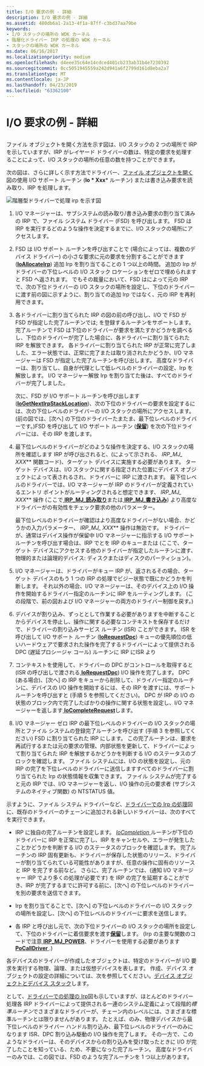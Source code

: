 ```yaml
---
title: I/O 要求の例 - 詳細
description: I/O 要求の例 - 詳細
ms.assetid: 480db6a1-2a13-4f1a-87ff-c3bd37aa79be
keywords:
- I/O スタックの場所の WDK カーネル
- 階層化ドライバー IRP の処理の WDK カーネル
- スタックの場所の WDK カーネル
ms.date: 06/16/2017
ms.localizationpriority: medium
ms.openlocfilehash: d4eee35c64e14cdced401cb233ab31b4e7230392
ms.sourcegitcommit: 0cc5051945559a242d941a6f2799d161d8eba2a7
ms.translationtype: MT
ms.contentlocale: ja-JP
ms.lasthandoff: 04/23/2019
ms.locfileid: "63362100"
---
```

# <a name="example-io-request---the-details"></a>I/O 要求の例 - 詳細


## <a href="" id="ddk-example-i-o-request---the-details-kg"></a>


ファイル オブジェクトを開く方法を示す図は、I/O スタックの 2 つの場所で IRP を示していますが、IRP がレイヤード ドライバーの数は、特定の要求を処理することによって、I/O スタックの場所の任意の数を持つことができます。

次の図は、さらに詳しく示す方法でドライバー、[ファイル オブジェクトを開く](example-i-o-request---an-overview.md)図の使用 I/O サポート ルーチン (**Io * Xxx*** ルーチン) または書き込み要求を読み取り、IRP を処理します。

![階層型ドライバーで処理 irp を示す図](images/2girpeg.png)

1. I/O マネージャーは、サブシステムの読み取り/書き込み要求の割り当て済みの IRP で、ファイル システム ドライバー (FSD) を呼び出します。 FSD は IRP を実行するどのような操作を決定するまでに、I/O スタックの場所にアクセスします。

2. FSD は I/O サポート ルーチンを呼び出すことで (場合によっては、複数のデバイス ドライバー) の小さな要求に元の要求を分割することができます ([**IoAllocateIrp**](https://msdn.microsoft.com/library/windows/hardware/ff548257)) 追加 Irp を割り当てることの 1 つ以上の時間。 追加の Irp がドライバーの下位レベルの I/O スタック ロケーションをゼロで埋められますと FSD へ返されます。 でもその裁量において、FSD はによって元の IRP で、次の下位ドライバーの I/O スタックの場所を設定し、下位のドライバーに渡す前の図に示すように、割り当ての追加 Irp ではなく、元の IRP を再利用できます。

3. 各ドライバーに割り当てられた IRP の図の前の呼び出し、I/O で FSD が FSD が指定した完了ルーチンでは; を登録するルーチンをサポートします。完了ルーチンで FSD は下位のドライバーが要求を満たすかどうかを調べるし、下位のドライバーが完了した場合に、各ドライバーに割り当てられた IRP を解放できます。 各ドライバーに割り当てられた IRP が正常に完了しました、エラー状態では、正常に完了または取り消されたかどうか、I/O マネージャーは FSD が指定した完了ルーチンを呼び出します。 高度なドライバーは、割り当てし、自身が代理として低レベルのドライバーの設定、Irp を解放します。 I/O マネージャー解放 Irp を割り当てた後は、すべてのドライバーが完了しました。

   次に、FSD が I/O サポート ルーチンを呼び出します ([**IoGetNextIrpStackLocation**](https://msdn.microsoft.com/library/windows/hardware/ff549266))、次の下位のドライバーの要求を設定するには、次の下位レベルのドライバーの I/O スタックの場所にアクセスします。 (前の図では、[次へ] の下位のドライバーたまたま、最下位レベルのドライバーです。)FSD を呼び出して I/O サポート ルーチン ([**保留**](https://msdn.microsoft.com/library/windows/hardware/ff548336)) を次の下位ドライバーには、その IRP を渡します。

4. 最下位レベルのドライバーがどのような操作を決定する、I/O スタックの場所を確認します IRP が呼び出されると、(によって示される、 **IRP\_MJ\_* XXX*** 関数コード)、ターゲット デバイスに実施する必要があります。 ターゲット デバイスは、I/O スタックに関する指定された位置にデバイス オブジェクトによって表されるされ、ドライバーに IRP に渡されます。 最下位レベルのドライバーでは、I/O マネージャーが IRP のドライバーが定義されているエントリ ポイントがルーティングされると想定できます、 **IRP\_MJ\_* XXX*** 操作 (ここで[ **IRP\_MJ\_読み取り**](https://msdn.microsoft.com/library/windows/hardware/ff550794)または[ **IRP\_MJ\_書き込み**](https://msdn.microsoft.com/library/windows/hardware/ff550819)) より高度なドライバーがの有効性をチェック要求の他のパラメーター。

   最下位レベルのドライバーが確認はより高度なドライバーがない場合、かどうかの入力パラメーター、 **IRP\_MJ\_* XXX*** 操作は無効です。 ドライバーが、通常はデバイス操作が保留中 I/O マネージャーに指示する I/O サポート ルーチンを呼び出す場合は、IRP でとを IRP のキューまたは (ここで、ターゲット デバイスにアクセスする他のドライバーが指定したルーチンに渡す、物理的または論理的デバイス: ディスクまたはディスクのパーティション)。

5. I/O マネージャーは、ドライバーがキュー IRP が、返されるその場合、ターゲット デバイスのもう 1 つの IRP の処理でビジー状態で既にかどうかを判断します。 それ以外の場合、I/O マネージャーは、そのデバイス上の I/O 操作を開始するドライバー指定のルーチンに IRP をルーティングします。 (この段階で、前の図および I/O マネージャーの両方のドライバー制御を戻す。)

6. デバイスが割り込み、ずっととして作業する必要がありますを中断することからデバイスを停止し、操作に関する必要なコンテキストを保存するだけで、ドライバーの割り込みサービス ルーチン (ISR) ことができます。 ISR を呼び出して I/O サポート ルーチン ([**IoRequestDpc**](https://msdn.microsoft.com/library/windows/hardware/ff549657)) キューの優先順位の低いハードウェアで要求された操作を完了するドライバーによって提供される DPC (遅延プロシージャ コール) ルーチンに IRP にISR より

7. コンテキストを使用して、ドライバーの DPC がコントロールを取得すると (ISR の呼び出しで渡される[ **IoRequestDpc**](https://msdn.microsoft.com/library/windows/hardware/ff549657)) I/O 操作を完了します。 DPC (ある場合)、[次へ] の IRP をキューから削除して、ドライバー指定のルーチンに、デバイスの I/O 操作を開始するには、その IRP を渡すには、サポート ルーチンを呼び出すと (手順 5 を参照してください)。 DPC が IRP の I/O の状態のブロック内で完了したばかりの操作に関する状態を設定し、I/O マネージャーを返します[ **IoCompleteRequest**](https://msdn.microsoft.com/library/windows/hardware/ff548343)します。

8. I/O マネージャー ゼロ IRP の最下位レベルのドライバーの I/O スタックの場所とファイル システムの登録完了ルーチンを呼び出す (手順 3 を参照してください) FSD に割り当てられた IRP にします。 この完了ルーチンは、要求を再試行するまたは元の要求の管理、内部状態を更新して、ドライバーによって割り当てられた IRP を解放するかどうかを判断する I/O のステータスのブロックを確認します。 ファイル システムには、I/O の状態を設定し、元の IRP の完了を下位レベルのドライバーに送信しますすべてのドライバーに割り当てられた Irp の状態情報を収集できます。 ファイル システムが完了すると元の IRP では、I/O マネージャーを返し、I/O 操作の元の要求者 (サブシステムのネイティブ関数) の NTSTATUS 値。

示すように、ファイル システム ドライバーなど、[ドライバーでの Irp の処理](#ddk-example-i-o-request---the-details-kg)図に、既存のドライバーのチェーンに追加される新しいドライバーは、次のすべてを実行できます。

-   IRP に独自の完了ルーチンを設定します。 [ *IoCompletion* ](https://msdn.microsoft.com/library/windows/hardware/ff548354)ルーチンが下位のドライバーに IRP を正常に完了し、IRP をキャンセルや、エラーが発生したことかどうかを判断する I/O のステータスのブロックを確認します。 完了ルーチンの IRP 固有更新も、ドライバーが保存した状態のリリース、ドライバーが割り当てられている可能性がありますが、任意の操作に固有のリソースと IRP を完了する前など。 さらに、完了ルーチンでは、(通知 I/O マネージャー IRP でより多くの処理が必要です) を IRP の完了を延期することができ、IRP が完了するまでに許可する前に、[次へ] の下位レベルのドライバーを別の要求を送信できます。

-   Irp を割り当てることで、[次へ] の下位レベルのドライバーの I/O スタックの場所を設定し、[次へ] の下位レベルのドライバーに要求を送信します。

-   各 IRP と呼び出し元で、次の下位ドライバーの I/O スタックの場所を設定して、下位のドライバーに着信要求を渡す[**保留**](https://msdn.microsoft.com/library/windows/hardware/ff548336)します。 (Irp の主要な関数のコードで注意[ **IRP\_MJ\_POWER**](https://msdn.microsoft.com/library/windows/hardware/ff550784)、ドライバーを使用する必要があります[ **PoCallDriver** ](https://msdn.microsoft.com/library/windows/hardware/ff559654).)

各デバイスのドライバーが作成したオブジェクトは、特定のドライバーが I/O 要求を実行する物理、論理、または仮想デバイスを表します。 作成、デバイス オブジェクトの設定の詳細については、次を参照してください。[デバイス オブジェクトとデバイス スタック](device-objects-and-device-stacks.md)します。

として、[ドライバーでの処理の Irp](#ddk-example-i-o-request---the-details-kg)図も示していますが、ほとんどのドライバー処理各 IRP ドライバーによって提供される一連のシステム定義によって段階的*標準ルーチン*でさまざまなドライバーが、チェーン内のレベルには、さまざまな標準ルーチンとは限りませんがあります。 たとえば、のみ、物理デバイスから最下位レベルのドライバー ハンドル割り込み、最下位レベルのドライバーのみになります ISR、DPC 割り込み駆動の I/O 操作を完了します。 その一方で、このようなドライバーは、そのデバイスからの割り込みを受け取ったときに I/O が完了したことを知っている、ため、不要になった完了ルーチン。 高度なドライバーのみでは、この図では、FSD のような完了ルーチンを 1 つ以上があります。

 

 




